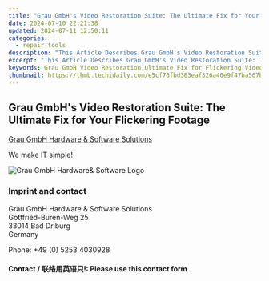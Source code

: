 ```yaml
---
title: "Grau GmbH's Video Restoration Suite: The Ultimate Fix for Your Flickering Footage"
date: 2024-07-10 22:21:38
updated: 2024-07-11 12:50:11
categories:
  - repair-tools
description: "This Article Describes Grau GmbH's Video Restoration Suite: The Ultimate Fix for Your Flickering Footage"
excerpt: "This Article Describes Grau GmbH's Video Restoration Suite: The Ultimate Fix for Your Flickering Footage"
keywords: Grau GmbH Video Restoration,Ultimate Fix for Flickering Videos,Professional Video Restoration Suite,Best Video Flicker Repair Tools,HD Video Restoration Services,Grau GmbH's Digital Restoration Software,Expert Video Repair Solutions
thumbnail: https://thmb.techidaily.com/e5cf76fbd383eaf326a40e9f47ba567bbfc7a691177fb2bbb8430f5442ba8e06.jpg
---
```


## Grau GmbH's Video Restoration Suite: The Ultimate Fix for Your Flickering Footage

[Grau GmbH Hardware & Software Solutions](https://main.grauonline.de/)

We make IT simple!

![Grau GmbH Hardware& Software Logo](https://main.grauonline.de/wp-content/uploads/2021/05/output-onlinepngtools.png)

### Imprint and contact

 Grau GmbH Hardware & Software Solutions  
 Gottfried-Büren-Weg 25  
 33014 Bad Driburg  
 Germany

Phone: +49 (0) 5253 4030928

#### Contact / 联络用英语只!: Please use this contact form

<ins class="adsbygoogle"
     style="display:block"
     data-ad-format="autorelaxed"
     data-ad-client="ca-pub-7571918770474297"
     data-ad-slot="1223367746"></ins>



<ins class="adsbygoogle"
     style="display:block"
     data-ad-client="ca-pub-7571918770474297"
     data-ad-slot="8358498916"
     data-ad-format="auto"
     data-full-width-responsive="true"></ins>
